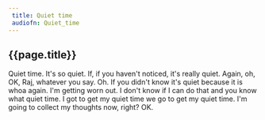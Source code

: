 ```yaml
---
 title: Quiet time
 audiofn: Quiet_time
---
```


## {{page.title}}

Quiet time. It's so quiet. If, if you haven't noticed, it's really
quiet. Again, oh, OK, Raj, whatever you say. Oh. If you didn't know it's
quiet because it is whoa again. I'm getting worn out. I don't know if I
can do that and you know what quiet time. I got to get my quiet time we
go to get my quiet time. I'm going to collect my thoughts now, right?
OK.

